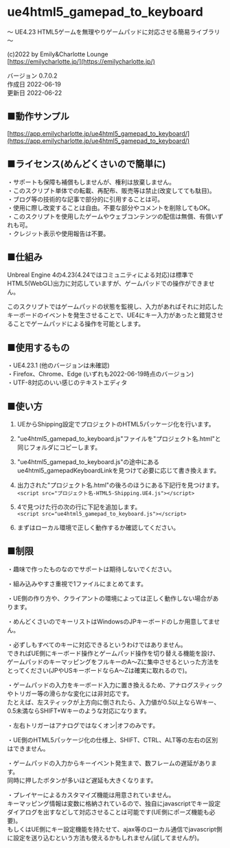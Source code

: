 # ue4html5_gamepad_to_keyboard
～ UE4.23 HTML5ゲームを無理やりゲームパッドに対応させる簡易ライブラリ ～

(c)2022 by Emily&Charlotte Lounge   
[https://emilycharlotte.jp/](https://emilycharlotte.jp/)
   
バージョン 0.7.0.2   
作成日 2022-06-19   
更新日 2022-06-22   

## ■動作サンプル
   
[https://app.emilycharlotte.jp/ue4html5_gamepad_to_keyboard/](https://app.emilycharlotte.jp/ue4html5_gamepad_to_keyboard/)

## ■ライセンス(めんどくさいので簡単に)

・サポートも保障も補償もしませんが、権利は放棄しません。   
・このスクリプト単体での転載、再配布、販売等は禁止(改変してても駄目)。   
・ブログ等の技術的な記事で部分的に引用することは可。   
・使用に際し改変することは自由。不要な部分やコメントを削除してもOK。   
・このスクリプトを使用したゲームやウェブコンテンツの配信は無償、有償いずれも可。   
・クレジット表示や使用報告は不要。   

## ■仕組み

Unbreal Engine 4の4.23(4.24ではコミュニティによる対応)は標準でHTML5(WebGL)出力に対応していますが、ゲームパッドでの操作ができません。

このスクリプトではゲームパッドの状態を監視し、入力があればそれに対応したキーボードのイベントを発生させることで、UE4にキー入力があったと錯覚させることでゲームパッドによる操作を可能とします。

## ■使用するもの

・UE4.23.1 (他のバージョンは未確認)   
・Firefox、Chrome、Edge (いずれも2022-06-19時点のバージョン)   
・UTF-8対応のいい感じのテキストエディタ   

## ■使い方

1.  UEからShipping設定でプロジェクトのHTML5パッケージ化を行います。

2.  "ue4html5_gamepad_to_keyboard.js"ファイルを"プロジェクト名.html"と同じフォルダにコピーします。

3.  "ue4html5_gamepad_to_keyboard.js"の途中にあるue4html5_gamepadKeyboardLinkを見つけて必要に応じて書き換えます。

4.  出力された"プロジェクト名.html"の後ろのほうにある下記行を見つけます。   
    `<script src="プロジェクト名-HTML5-Shipping.UE4.js"></script>`

5.  4で見つけた行の次の行に下記を追加します。   
    `<script src="ue4html5_gamepad_to_keyboard.js"></script>`

6.  まずはローカル環境で正しく動作するか確認してください。

## ■制限

・趣味で作ったものなのでサポートは期待しないでください。

・組み込みやすさ重視で1ファイルにまとめてます。

・UE側の作り方や、クライアントの環境によっては正しく動作しない場合があります。

・めんどくさいのでキーリストはWindowsのJPキーボードのしか用意してません。

・必ずしもすべてのキーに対応できるというわけではありません。   
  できればUE側にキーボード操作とゲームパッド操作を切り替える機能を設け、ゲームパッドのキーマッピングをフルキーのA～Zに集中させるといった方法をとってください(JPやUSキーボードならA～Zは確実に取れるので)。

・ゲームパッドの入力をキーボード入力に置き換えるため、アナログスティックやトリガー等の滑らかな変化には非対応です。   
  たとえば、左スティックが上方向に倒されたら、入力値が0.5以上ならWキー、0.5未満ならSHIFT+Wキーのような対応になります。

・左右トリガーはアナログではなくオン|オフのみです。

・UE側のHTML5パッケージ化の仕様上、SHIFT、CTRL、ALT等の左右の区別はできません。

・ゲームパッドの入力からキーイベント発生まで、数フレームの遅延があります。   
  同時に押したボタンが多いほど遅延も大きくなります。

・プレイヤーによるカスタマイズ機能は用意されていません。   
  キーマッピング情報は変数に格納されているので、独自にjavascriptでキー設定ダイアログを出すなどして対応させることは可能です(UE側にポーズ機能も必要)。   
  もしくはUE側にキー設定機能を持たせて、ajax等のローカル通信でjavascript側に設定を送り込むという方法も使えるかもしれません(試してませんが)。
